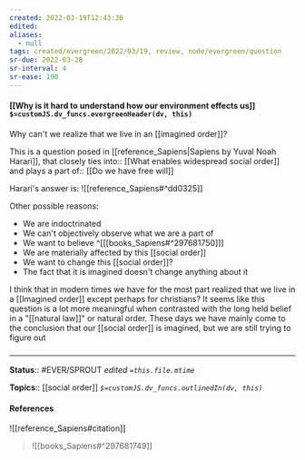 ```yaml
---
created: 2022-03-19T12:43:36 
edited: 
aliases:
  - null
tags: created/evergreen/2022/03/19, review, node/evergreen/question
sr-due: 2022-03-28
sr-interval: 4
sr-ease: 190
---
```


#### [[Why is it hard to understand how our environment effects us]] `$=customJS.dv_funcs.evergreenHeader(dv, this)`

Why can't we realize that we live in an [[imagined order]]?

This is a question posed in [[reference_Sapiens|Sapiens by Yuval Noah Harari]], that closely 
ties into:: [[What enables widespread social order]]
and plays a 
part of:: [[Do we have free will]]

Harari's answer is:
![[reference_Sapiens#^dd0325]]

Other possible reasons:
- We are indoctrinated
- We can't objectively observe what we are a part of
- We want to believe ^[[[books_Sapiens#^297681750]]]
- We are materially affected by this [[social order]]
- We want to change this [[social order]]?
- The fact that it is imagined doesn't change anything about it

I think that in modern times we have for the most part realized that we live in a [[Imagined order]] except perhaps for christians? It seems like this question is a lot more meaningful when contrasted with the long held belief in a "[[natural law]]" or natural order. These days we have mainly come to the conclusion that our [[social order]] is imagined, but we are still trying to figure out 

### <hr class="footnote"/>

**Status**:: #EVER/SPROUT
*edited `=this.file.mtime`*

**Topics**:: [[social order]]
*`$=customJS.dv_funcs.outlinedIn(dv, this)`*

#### References

![[reference_Sapiens#citation]]

> ![[books_Sapiens#^297681749]]

